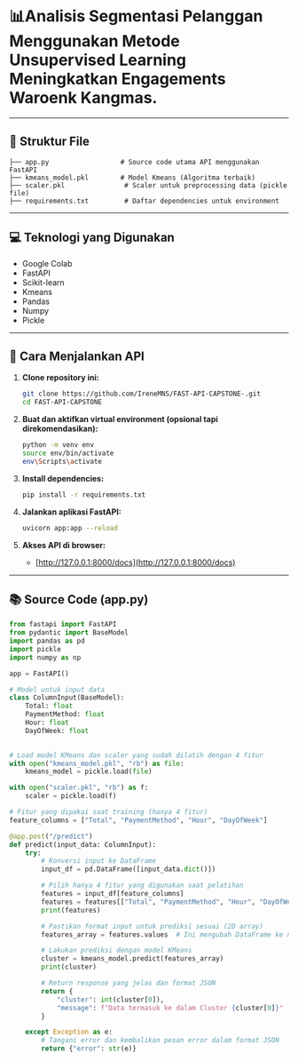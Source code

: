 

# 📊Analisis Segmentasi Pelanggan Menggunakan Metode Unsupervised Learning Meningkatkan Engagements Waroenk Kangmas.



---

## 📁 Struktur File
```
├── app.py                  # Source code utama API menggunakan FastAPI
├── kmeans_model.pkl        # Model Kmeans (Algoritma terbaik)
├── scaler.pkl               # Scaler untuk preprocessing data (pickle file)
├── requirements.txt         # Daftar dependencies untuk environment
```

---

## 💻 Teknologi yang Digunakan
- Google Colab
- FastAPI
- Scikit-learn
- Kmeans
- Pandas
- Numpy
- Pickle

---

## 🚀 Cara Menjalankan API

1. **Clone repository ini:**
   ```bash
   git clone https://github.com/IreneMNS/FAST-API-CAPSTONE-.git
   cd FAST-API-CAPSTONE
   ```

2. **Buat dan aktifkan virtual environment (opsional tapi direkomendasikan):**
   ```bash
   python -m venv env
   source env/bin/activate  
   env\Scripts\activate     
   ```

3. **Install dependencies:**
   ```bash
   pip install -r requirements.txt
   ```

4. **Jalankan aplikasi FastAPI:**
   ```bash
   uvicorn app:app --reload
   ```

5. **Akses API di browser:**
   - [http://127.0.0.1:8000/docs](http://127.0.0.1:8000/docs)

---

## 📚 Source Code (app.py) 
```python
from fastapi import FastAPI
from pydantic import BaseModel
import pandas as pd
import pickle
import numpy as np

app = FastAPI()

# Model untuk input data
class ColumnInput(BaseModel):
    Total: float
    PaymentMethod: float
    Hour: float
    DayOfWeek: float
   

# Load model KMeans dan scaler yang sudah dilatih dengan 4 fitur
with open("kmeans_model.pkl", "rb") as file:
    kmeans_model = pickle.load(file)

with open("scaler.pkl", "rb") as f:
    scaler = pickle.load(f)

# Fitur yang dipakai saat training (hanya 4 fitur)
feature_columns = ["Total", "PaymentMethod", "Hour", "DayOfWeek"]

@app.post("/predict")
def predict(input_data: ColumnInput):
    try:
        # Konversi input ke DataFrame
        input_df = pd.DataFrame([input_data.dict()])

        # Pilih hanya 4 fitur yang digunakan saat pelatihan
        features = input_df[feature_columns]
        features = features[["Total", "PaymentMethod", "Hour", "DayOfWeek"]]
        print(features)

        # Pastikan format input untuk prediksi sesuai (2D array)
        features_array = features.values  # Ini mengubah DataFrame ke numpy array 2D

        # Lakukan prediksi dengan model KMeans
        cluster = kmeans_model.predict(features_array)
        print(cluster)

        # Return response yang jelas dan format JSON
        return {
            "cluster": int(cluster[0]),
            "message": f"Data termasuk ke dalam Cluster {cluster[0]}"
        }

    except Exception as e:
        # Tangani error dan kembalikan pesan error dalam format JSON
        return {"error": str(e)}
